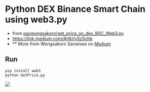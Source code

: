 # Python DEX Binance Smart Chain using web3.py

- from [paowongsakorn/get_price_on_dex_BSC_Web3.py](https://github.com/paowongsakorn/get_price_on_dex_BSC_Web3.py)
- https://link.medium.com/AHkVy5z5chb
- \*\* More from Wongsakorn Sanwises on [Medium](https://medium.com/@paohuee)

## Run

```
pip install web3
python GetPrice.py
```

![](https://i.imgur.com/s15J7GP.png?raw=true)

